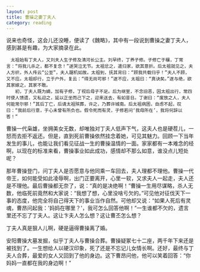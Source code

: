 ```yaml
---
layout: post
title: 曹操之妻丁夫人
category: reading
---
```


说来也奇怪，这会儿还没睡，便读了《魏略》，其中有一段说到曹操之妻丁夫人，感到甚是有趣，为大家摘录在此。

	　太祖始有丁夫人，又刘夫人生子修及清河长公主。刘早终，丁养子修。子修亡于穰，丁常言：“将我儿杀之，都不复念！”遂哭泣无节。太祖忿之，遣归家，欲其意折。后太祖就见之，夫人方织，外人传云“公至”，夫人踞机如故。太祖到，抚其背曰：“顾我共载归乎！”夫人不顾，又不应。太祖却行，立于户外，复云：“得无尚可邪！”遂不应，太祖曰：“真诀矣。”遂与绝，欲其家嫁之，其家不敢。
	　　初，丁夫人既为嫡，加有子修，丁视后母子不足。后为继室，不念旧恶，因太祖出行，常四时使人馈遗，又私迎之，延以正坐而己下之，迎来送去，有如昔日。丁谢曰：“废放之人，夫人何能常尔邪！”其后丁亡，后请太祖殡葬，许之，乃葬许城南。后太祖病困，自虑不起，叹曰：“我前后行意，于心未曾有所负也。假令死而有灵，子修若问‘我母所在’，我将何辞以答！”

曹操一代枭雄，坐拥美女无数，却唯独对丁夫人低声下气，这夫人也是硬茬儿，一怒而去拒不返还。但是，直到死前曹操依然挂念着她，可见其魅力。回顾一下当年发生的事儿，也能让我们看见征战一生的曹操温情的一面。家家都有一本难念的经啊，以现在的标准来看，曹操事业如此成功，感情却不那么如意，谁没点儿短处呢？

那年曹操登门，问丁夫人是否愿意与他同乘一车回去，夫人理都不理他。曹操一代帝王，如何能受如此凌辱啊，出门正要离开，心里一软，又求夫人一起走，夫人还是不理他。最后曹操都无奈了，说：“真的是决绝啊！”曹操一生用尽谋略，杀人无数，他临死前竟然和大家说：“我想了想，心里没啥亏欠的。”可见他对征伐天下一事的态度，他完全将自己得天下的事业当作自然。可他却又说：“如果人死后有灵魂，曹昂问起我：'妈妈在哪里？'，我可怎么回答他啊！”一生谁都不欠的，遗言里还不忘了丁夫人。这让卞夫人怎么想？这让曹丕怎么想？

丁夫人真是狠人儿啊，硬是逼得曹操离了婚。

安阳曹操大墓发掘，似乎丁夫人与曹操合葬。曹操疑冢七十二座，两千年下来还是被找到了。一生想给人以硬汉印象，死了还是不忘记儿女情长啊。还好，最终与丁夫人合葬，最爱的女人又回到了他的身边。这下曹昂问他，他可以笑着回答：“你妈妈一直都在我的身边啊！”

